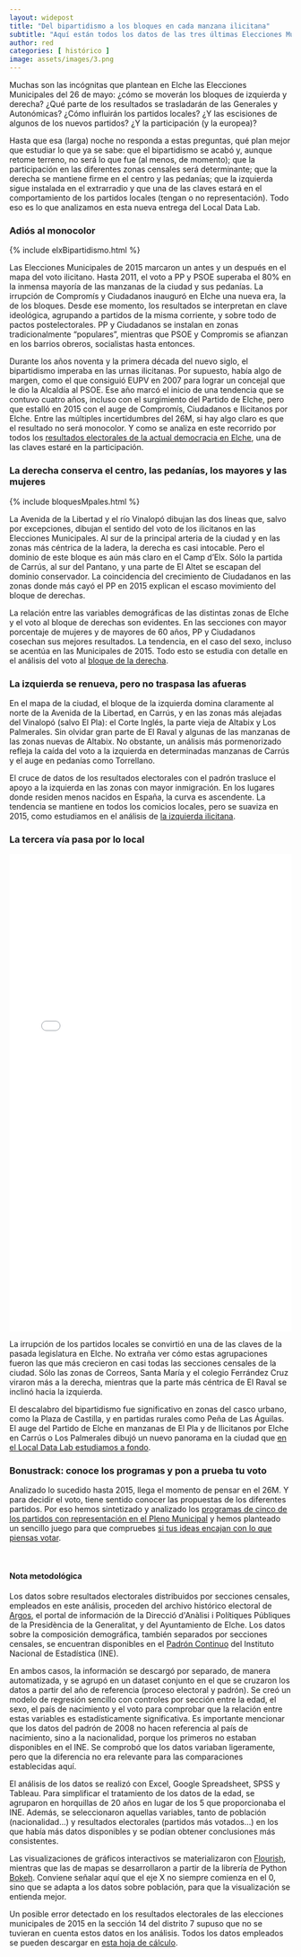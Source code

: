 ```yaml
---
layout: widepost
title: "Del bipartidismo a los bloques en cada manzana ilicitana"
subtitle: "Aquí están todos los datos de las tres últimas Elecciones Municipales en Elche, calle por calle: un análisis de los bloques de izquierda y derecha, los seis partidos con representación en el Pleno y los datos del Padrón Municipal. Además, repasamos los resultados y la participación de 32 años de votaciones en Elche y desgranamos los programas de las candidaturas al 26M"
author: red 
categories: [ histórico ]
image: assets/images/3.png
---
```

Muchas son las incógnitas que plantean en Elche las Elecciones Municipales del 26 de mayo: ¿cómo se moverán los bloques de izquierda y derecha? ¿Qué parte de los resultados se trasladarán de las Generales y Autonómicas? ¿Cómo influirán los partidos locales? ¿Y las escisiones de algunos de los nuevos partidos? ¿Y la participación (y la europea)?

Hasta que esa (larga) noche no responda a estas preguntas, qué plan mejor que estudiar lo que ya se sabe: que el bipartidismo se acabó y, aunque retome terreno, no será lo que fue (al menos, de momento); que la participación en las diferentes zonas censales será determinante; que la derecha se mantiene firme en el centro y las pedanías; que la izquierda sigue instalada en el extrarradio y que una de las claves estará en el comportamiento de los partidos locales (tengan o no representación). Todo eso es lo que analizamos en esta nueva entrega del Local Data Lab.

### Adiós al monocolor

{% include elxBipartidismo.html %}

Las Elecciones Municipales de 2015 marcaron un antes y un después en el mapa del voto ilicitano. Hasta 2011, el voto a PP y PSOE superaba el 80% en la inmensa mayoría de las manzanas de la ciudad y sus pedanías. La irrupción de Compromís y Ciudadanos inauguró en Elche una nueva era, la de los bloques. Desde ese momento, los resultados se interpretan en clave ideológica, agrupando a partidos de la misma corriente, y sobre todo de pactos postelectorales. PP y Ciudadanos se instalan en zonas tradicionalmente “populares”, mientras que PSOE y Compromis se afianzan en los barrios obreros, socialistas hasta entonces.

<div class="flourish-embed" data-src="visualisation/369466"></div><script src="https://public.flourish.studio/resources/embed.js"></script>

Durante los años noventa y la primera década del nuevo siglo, el bipartidismo imperaba en las urnas ilicitanas. Por supuesto, había algo de margen, como el que consiguió EUPV en 2007 para lograr un concejal que le dio la Alcaldía al PSOE. Ese año marcó el inicio de una tendencia que se contuvo cuatro años, incluso con el surgimiento del Partido de Elche, pero que estalló en 2015 con el auge de Compromís, Ciudadanos e Ilicitanos por Elche. Entre las múltiples incertidumbres del 26M, si hay algo claro es que el resultado no será monocolor. Y como se analiza en este recorrido por todos los [resultados electorales de la actual democracia en Elche](https://localdatalab.umh.es/entre-fragmentacion-participacion/), una de las claves estaré en la participación. 

### La derecha conserva el centro, las pedanías, los mayores y las mujeres

{% include bloquesMpales.html %}

<div class="bk-root" id="dfdb461f-3929-41fa-a7b3-54870f804c65"></div>

La Avenida de la Libertad y el río Vinalopó dibujan las dos líneas que, salvo por excepciones, dibujan el sentido del voto de los ilicitanos en las Elecciones Municipales. Al sur de la principal arteria de la ciudad y en las zonas más céntrica de la ladera, la derecha es casi intocable. Pero el dominio de este bloque es aún más claro en el Camp d’Elx. Sólo la partida de Carrús, al sur del Pantano, y una parte de El Altet se escapan del dominio conservador. La coincidencia del crecimiento de Ciudadanos en las zonas donde más cayó el PP en 2015 explican el escaso movimiento del bloque de derechas.

<div class="flourish-embed" data-src="visualisation/360168"></div><script src="https://public.flourish.studio/resources/embed.js"></script>

La relación entre las variables demográficas de las distintas zonas de Elche y el voto al bloque de derechas son evidentes. En las secciones con mayor porcentaje de mujeres y de mayores de 60 años, PP y Ciudadanos cosechan sus mejores resultados. La tendencia, en el caso del sexo, incluso se acentúa en las Municipales de 2015. Todo esto se estudia con detalle en el análisis del voto al [bloque de la derecha](https://localdatalab.umh.es/la-derecha-define-territorio/).

### La izquierda se renueva, pero no traspasa las afueras

<div class="flourish-embed" data-src="visualisation/360018"></div><script src="https://public.flourish.studio/resources/embed.js"></script>

En el mapa de la ciudad, el bloque de la izquierda domina claramente al norte de la Avenida de la Libertad, en Carrús, y en las zonas más alejadas del Vinalopó (salvo El Pla): el Corte Inglés, la parte vieja de Altabix y Los Palmerales. Sin olvidar gran parte de El Raval y algunas de las manzanas de las zonas nuevas de Altabix. No obstante, un análisis más pormenorizado refleja la caída del voto a la izquierda en determinadas manzanas de Carrús y el auge en pedanías como Torrellano.

<div class="flourish-embed" data-src="visualisation/360201"></div><script src="https://public.flourish.studio/resources/embed.js"></script>

El cruce de datos de los resultados electorales con el padrón trasluce el apoyo a la izquierda en las zonas con mayor inmigración. En los lugares donde residen menos nacidos en España, la curva es ascendente. La tendencia se mantiene en todos los comicios locales, pero se suaviza en 2015, como estudiamos en el análisis de [la izquierda ilicitana](https://localdatalab.umh.es/la-izquierda-extrarradio/).

### La tercera vía pasa por lo local 


<iframe src="/assets/images/VariacionesBloquesMpales.html"
    sandbox="allow-same-origin allow-scripts"
    width="100%"
    height="850"
    scrolling="no"
    seamless="seamless"
    frameborder="0">
</iframe>

La irrupción de los partidos locales se convirtió en una de las claves de la pasada legislatura en Elche. No extraña ver cómo estas agrupaciones fueron las que más crecieron en casi todas las secciones censales de la ciudad. Sólo las zonas de Correos, Santa María y el colegio Ferrández Cruz viraron más a la derecha, mientras que la parte más céntrica de El Raval se inclinó hacia la izquierda.

<div class="flourish-embed" data-src="visualisation/360066"></div><script src="https://public.flourish.studio/resources/embed.js"></script>

El descalabro del bipartidismo fue significativo en zonas del casco urbano, como la Plaza de Castilla, y en partidas rurales como Peña de Las Águilas. El auge del Partido de Elche en manzanas de El Pla y de Ilicitanos por Elche en Carrús o Los Palmerales dibujó un nuevo panorama en la ciudad que [en el Local Data Lab estudiamos a fondo](https://localdatalab.umh.es/los-nuevos-partidos-periferia/).

### Bonustrack: conoce los programas y pon a prueba tu voto

<div class="flourish-embed" data-src="visualisation/342295"></div><script src="https://public.flourish.studio/resources/embed.js"></script>

Analizado lo sucedido hasta 2015, llega el momento de pensar en el 26M. Y para decidir el voto, tiene sentido conocer las propuestas de los diferentes partidos. Por eso hemos sintetizado y analizado los [programas de cinco de los partidos con representación en el Pleno Municipal](https://localdatalab.umh.es/propuestas-partidos-ilicitanos/) y hemos planteado un sencillo juego para que compruebes [si tus ideas encajan con lo que piensas votar](https://localdatalab.umh.es/test-ajusta-tu-voto/).

<div class="apester-media" data-media-id="5ce50891b015b4820fdf9a60" height="580"></div><script async src="https://static.apester.com/js/sdk/latest/apester-sdk.js"></script>
<br>
<div class="alert alert-secondary" role="alert">
  <h4 class="alert-heading">Nota metodológica</h4>
  <p>Los datos sobre resultados electorales distribuidos por secciones censales, empleados en este análisis, proceden del archivo histórico electoral de <a href="http://www.argos.gva.es/ahe/val/buscaEleccionesV.html">Argos</a>, el portal de información de la Direcció d'Anàlisi i Polítiques Públiques de la Presidència de la Generalitat, y del Ayuntamiento de Elche. Los datos sobre la composición demográfica, también separados por secciones censales, se encuentran disponibles en el <a href="http://www.ine.es/dyngs/INEbase/es/operacion.htm?c=Estadistica_C&cid=1254736177012&menu=resultados&idp=1254734710990">Padrón Continuo</a> del Instituto Nacional de Estadística (INE).</p>
  <p>En ambos casos, la información se descargó por separado, de manera automatizada, y se agrupó en un dataset conjunto en el que se cruzaron los datos a partir del año de referencia (proceso electoral y padrón). Se creó un modelo de regresión sencillo con controles por sección entre la edad, el sexo, el país de nacimiento y el voto para comprobar que la relación entre estas variables es estadísticamente significativa. Es importante mencionar que los datos del padrón de 2008 no hacen referencia al país de nacimiento, sino a la nacionalidad, porque los primeros no estaban disponibles en el INE. Se comprobó que los datos variaban ligeramente, pero que la diferencia no era relevante para las comparaciones establecidas aquí.
</p>
  <p>El análisis de los datos se realizó con Excel, Google Spreadsheet, SPSS y Tableau. Para simplificar el tratamiento de los datos de la edad, se agruparon en horquillas de 20 años en lugar de los 5 que proporcionaba el INE. Además, se seleccionaron aquellas variables, tanto de población (nacionalidad…) y resultados electorales (partidos más votados…) en los que había más datos disponibles y se podían obtener conclusiones más consistentes.</p>
  <p>Las visualizaciones de gráficos interactivos se materializaron con <a href="https://flourish.studio/">Flourish</a>, mientras que las de mapas se desarrollaron a partir de la librería de Python <a href="https://bokeh.pydata.org/en/latest/">Bokeh</a>. Conviene señalar aquí que el eje X no siempre comienza en el 0, sino que se adapta a los datos sobre población, para que la visualización se entienda mejor.</p> 
  <p>Un posible error detectado en los resultados electorales de las elecciones municipales de 2015 en la sección 14 del distrito 7 supuso que no se tuvieran en cuenta estos datos en los análisis. Todos los datos empleados se pueden descargar en <a href="https://docs.google.com/spreadsheets/d/1KQXKOpb7Vh9nDM5oFVVR9pdp17jLWdkJoz7ND52hhcU/edit?usp=sharing">esta hoja de cálculo</a>.</p>
</div>